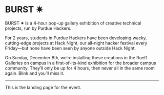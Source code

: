 # BURST ✷

BURST ✷ is a 4-hour pop-up gallery exhibition of creative technical projects, run by Purdue Hackers.

For 2 years, students in Purdue Hackers have been developing wacky, cutting-edge projects at Hack Night, our all-night hacker festival every Friday—but none have been seen by anyone outside Hack Night.

On Sunday, December 8th, we’re installing these creations in the Rueff Galleries on campus in a first-of-its-kind exhibition for the broader campus community. They’ll only be up for 4 hours, then never all in the same room again. Blink and you’ll miss it.

---

This is the landing page for the event.
